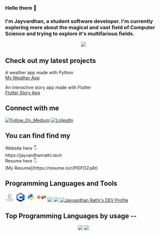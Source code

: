 ### Hello there 👋

<h3>I'm Jayvardhan, a student software developer. I'm currently exploring more about the magical and vast field of Computer Science and trying to explore it's multifarious fields.</h3>

<p align="center"><img src="https://komarev.com/ghpvc/?username=ComputerScientist-01&color=green&label=+Developers+Inspired"/>

## Check out my latest projects
A weather app made with Python <br>
[My Weather App](https://jayvardhan-weather-app.herokuapp.com/)

An interactive story app made with Flutter  <br>
[Flutter Story App](https://appetize.io/app/tc0311ukuehq8b265hv2yrkmqc)


## Connect with me
[![Follow_On_Medium](https://img.shields.io/badge/Follow_On_Medium-Jayvardhan_Rathi-green.svg)](https://medium.com/@ourmine)
[![LinkedIn](https://img.shields.io/badge/Connect_On_LinkedIn-Jayvardhan_Rathi-blue.svg?style=flat)](https://www.linkedin.com/in/rathi406/)


<h2>You can find find my </h2>
Website here 👇  <br>
https://jayvardhanrathi.tech
 <br>
Resume here 👇  <br>
[My Resume](https://resume.io/r/PlDFDZqAt)


## Programming Languages and Tools
<code><img width="30" src="https://raw.githubusercontent.com/github/explore/80688e429a7d4ef2fca1e82350fe8e3517d3494d/topics/c/c.png"></code>
<code><img width="30" src="https://raw.githubusercontent.com/github/explore/80688e429a7d4ef2fca1e82350fe8e3517d3494d/topics/cpp/cpp.png"></code>
<code><img width="30" src="https://raw.githubusercontent.com/github/explore/80688e429a7d4ef2fca1e82350fe8e3517d3494d/topics/python/python.png"></code>
<code><img width="30" src="https://raw.githubusercontent.com/github/explore/80688e429a7d4ef2fca1e82350fe8e3517d3494d/topics/git/git.png"></code>
<code><img width="30" src="https://www.vectorlogo.zone/logos/flutterio/flutterio-icon.svg"></code>
<code><img width="30" src="https://www.vectorlogo.zone/logos/dartlang/dartlang-icon.svg"></code>
<a href="https://dev.to/computerscientist01">
  <img src="https://d2fltix0v2e0sb.cloudfront.net/dev-badge.svg" alt="Jayvardhan Rathi's DEV Profile" height="30" width="30">
</a>
</p>


## Top Programming Languages by usage --
<p align="center">
    <img src="https://github-readme-stats.vercel.app/api?username=ComputerScientist-01&show_icons=true&line_height=40&bg_color=20,434343,000000&title_color=ff1493&text_color=fff&count_private=true"/>
  <img src="https://github-readme-stats.vercel.app/api/top-langs/?username=ComputerScientist-01&bg_color=20,434343,000000&title_color=ff1493&text_color=fff"/>
</p>




